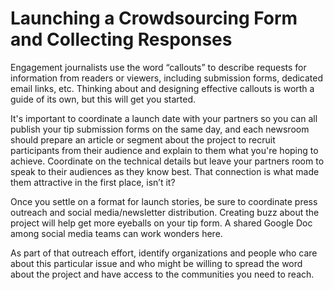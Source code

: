 # Launching a Crowdsourcing Form and Collecting Responses

Engagement journalists use the word “callouts” to describe requests for information from readers or viewers, including submission forms, dedicated email links, etc. Thinking about and designing effective callouts is worth a guide of its own, but this will get you started.

It's important to coordinate a launch date with your partners so you can all publish your tip submission forms on the same day, and each newsroom should prepare an article or segment about the project to recruit participants from their audience and explain to them what you're hoping to achieve. Coordinate on the technical details but leave your partners room to speak to their audiences as they know best. That connection is what made them attractive in the first place, isn’t it? 

Once you settle on a format for launch stories, be sure to coordinate press outreach and social media/newsletter distribution. Creating buzz about the project will help get more eyeballs on your tip form. A shared Google Doc among social media teams can work wonders here.

As part of that outreach effort, identify organizations and people who care about this particular issue and who might be willing to spread the word about the project and have access to the communities you need to reach.   


